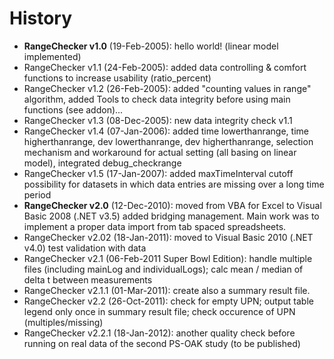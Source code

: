 History
=======

- **RangeChecker v1.0** (19-Feb-2005): hello world! (linear model implemented)
- RangeChecker v1.1 (24-Feb-2005): added data controlling & comfort functions to increase usability (ratio_percent)
- RangeChecker v1.2 (26-Feb-2005): added "counting values in range" algorithm, added Tools to check data integrity before using main functions (see addon)...
- RangeChecker v1.3 (08-Dec-2005): new data integrity check v1.1
- RangeChecker v1.4 (07-Jan-2006): added time lowerthanrange, time higherthanrange, dev lowerthanrange, dev higherthanrange, selection mechanism and workaround for actual setting (all basing on linear model), integrated debug_checkrange
- RangeChecker v1.5 (17-Jan-2007): added maxTimeInterval cutoff possibility for datasets in which data entries are missing over a long time period
- **RangeChecker v2.0** (12-Dec-2010): moved from VBA for Excel to Visual Basic 2008 (.NET v3.5) added bridging management. Main work was to implement a proper data import from tab spaced spreadsheets.
- RangeChecker v2.02 (18-Jan-2011): moved to Visual Basic 2010 (.NET v4.0) test validation with data
- RangeChecker v2.1 (06-Feb-2011 Super Bowl Edition): handle multiple files (including mainLog and individualLogs); calc mean / median of delta t between measurements
- RangeChecker v2.1.1 (01-Mar-2011): create also a summary result file.
- RangeChecker v2.2 (26-Oct-2011): check for empty UPN; output table legend only once in summary result file; check occurence of UPN (multiples/missing)
- RangeChecker v2.2.1 (18-Jan-2012): another quality check before running on real data of the second PS-OAK study (to be published)